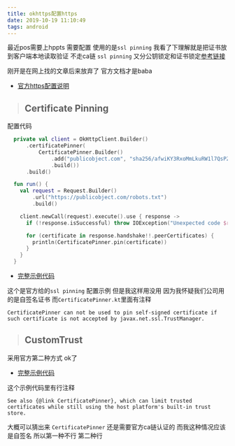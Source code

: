 ```yaml
---
title: okhttps配置https
date: 2019-10-19 11:10:49
tags: android
---
```

最近pos需要上hppts 需要配置 使用的是`ssl pinning` 我看了下理解就是把证书放到客户端本地读取验证 不走ca链 `ssl pinning` 又分公钥锁定和证书锁定[参考链接](https://www.infinisign.com/faq/what-is-ssl-pinning)

刚开是在网上找的文章后来放弃了 官方文档才是baba

- [官方https配置说明](https://square.github.io/okhttp/https/)
<!-- more -->

> ## Certificate Pinning
配置代码
```kotlin
  private val client = OkHttpClient.Builder()
      .certificatePinner(
          CertificatePinner.Builder()
              .add("publicobject.com", "sha256/afwiKY3RxoMmLkuRW1l7QsPZTJPwDS2pdDROQjXw8ig=")
              .build())
      .build()

  fun run() {
    val request = Request.Builder()
        .url("https://publicobject.com/robots.txt")
        .build()

    client.newCall(request).execute().use { response ->
      if (!response.isSuccessful) throw IOException("Unexpected code $response")

      for (certificate in response.handshake!!.peerCertificates) {
        println(CertificatePinner.pin(certificate))
      }
    }
  }
```
- [完整示例代码](https://github.com/square/okhttp/blob/ba2c676aaf2b825528955f61dd43004a5bd9ca98/okhttp/src/main/java/okhttp3/CertificatePinner.kt)

这个是官方给的`ssl pinning` 配置示例 但是我这样用没用 因为我怀疑我们公司用的是自签名证书 而`CertificatePinner.kt`里面有注释

`CertificatePinner can not be used to pin self-signed certificate if such certificate is not accepted by javax.net.ssl.TrustManager.`

> ## CustomTrust
采用官方第二种方式 ok了
- [完整示例代码](https://github.com/square/okhttp/blob/master/samples/guide/src/main/java/okhttp3/recipes/CustomTrust.java)

这个示例代码里有行注释

`See also {@link CertificatePinner}, which can limit trusted certificates while still using the host platform's built-in trust store.`

 大概可以猜出来 `CertificatePinner` 还是需要官方ca链认证的 而我这种情况应该是自签名 所以第一种不行 第二种行 

